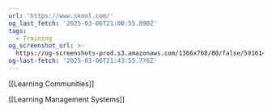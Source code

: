 ```yaml
---
url: 'https://www.skool.com/'
og_last_fetch: '2025-03-06T21:00:55.890Z'
tags:
  - Training
og_screenshot_url: >-
  https://og-screenshots-prod.s3.amazonaws.com/1366x768/80/false/5916148b9afbd26e770c8ff3838ad81a0d97176ab6cba9887cb83e17bc3b7d80.jpeg
og-last-fetch: '2025-03-06T21:43:55.776Z'
---
```


[[Learning Communities]]

[[Learning Management Systems]]

